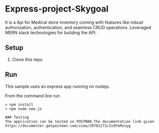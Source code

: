 # Express-project-Skygoal
It is a Api for Medical store inventory coming with features like robust authorization, authentication, and
seamless CRUD operations .Leveraged MERN stack technologies for building the API.
## Setup

1. Clone this repo

## Run
This sample uses an express app running on nodejs.

From the command line run
```
> npm install
> npm node new.js

### Testing
The application can be tested on POSTMAN.The documentation link given https://documenter.getpostman.com/view/29781273/2s9YeMznyg



